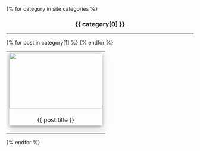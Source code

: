 <div>
    <style>
        h3 {text-align:center;}
        div.card{
            width: 250px;
            box-shadow: 0 4px 8px 0 rgba(0,0,0,0.2), 0 6px 20px 0 rgba(0,0,0,0.19);
            text-align: center;
        }
        p.container{
            padding: 5px;
        }
    </style>
    {% for category in site.categories %}
    <div>
        <h3>{{ category[0] }}</h3>
        <hr>
        <table> <tr>
        {% for post in category[1] %}
            <td>
            <div class="card" onclick="window.open('{{ post.url }}')">
                <img src="{{post.img}}" width="100%" height="150"/>
                <p class="container">{{ post.title }}</p>
            </div>
            </td>
        {% endfor %}
        </tr> </table>
    </div>
    {% endfor %}
</div>
